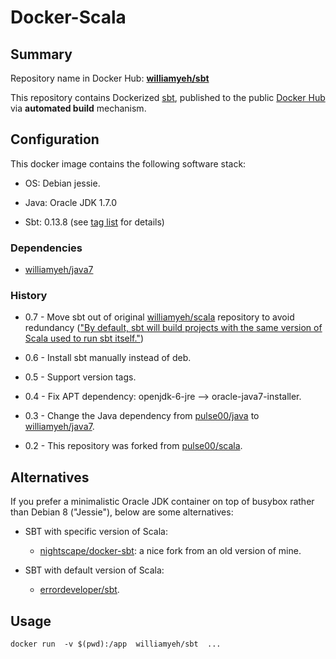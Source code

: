 Docker-Scala
============

## Summary

Repository name in Docker Hub: **[williamyeh/sbt](https://registry.hub.docker.com/u/williamyeh/sbt/)**

This repository contains Dockerized [sbt](http://www.scala-sbt.org/), published to the public [Docker Hub](https://registry.hub.docker.com/) via **automated build** mechanism.



## Configuration

This docker image contains the following software stack:

- OS: Debian jessie.

- Java: Oracle JDK 1.7.0

- Sbt: 0.13.8 (see [tag list](https://registry.hub.docker.com/u/williamyeh/sbt/tags/manage/) for details)



### Dependencies

* [williamyeh/java7](https://github.com/William-Yeh/docker-java7)


### History

* 0.7 - Move sbt out of original [williamyeh/scala](https://registry.hub.docker.com/u/williamyeh/scala/) repository to avoid redundancy (["By default, sbt will build projects with the same version of Scala used to run sbt itself."](http://www.scala-sbt.org/release/tutorial/Hello.html))

* 0.6 - Install sbt manually instead of deb.

* 0.5 - Support version tags.

* 0.4 - Fix APT dependency: openjdk-6-jre --> oracle-java7-installer.

* 0.3 - Change the Java dependency from [pulse00/java](https://github.com/dubture-dockerfiles/java) to [williamyeh/java7](https://github.com/William-Yeh/docker-java7).

* 0.2 - This repository was forked from [pulse00/scala](https://registry.hub.docker.com/u/pulse00/scala/).


## Alternatives

If you prefer a minimalistic Oracle JDK container on top of busybox rather than Debian 8 ("Jessie"), below are some alternatives:

- SBT with specific version of Scala:

  - [nightscape/docker-sbt](https://registry.hub.docker.com/u/nightscape/docker-sbt/): a nice fork from an old version of mine.


- SBT with default version of Scala:

  - [errordeveloper/sbt](https://registry.hub.docker.com/u/errordeveloper/sbt/).


## Usage


```
docker run  -v $(pwd):/app  williamyeh/sbt  ...
```